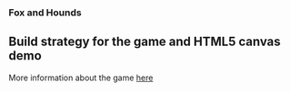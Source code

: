 ### Fox and Hounds

## Build strategy for the game and HTML5 canvas demo

More information about the game [here](https://en.wikipedia.org/wiki/Fox_games)
